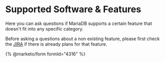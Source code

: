 # Supported Software & Features

Here you can ask questions if MariaDB supports a certain feature that doesn't fit into any specific category.

Before asking a questions about a non existing feature, please first check the [JIRA](../../../development-articles/general-info/tools/jira.md) if there is already plans for that feature.

{% @marketo/form formId="4316" %}
